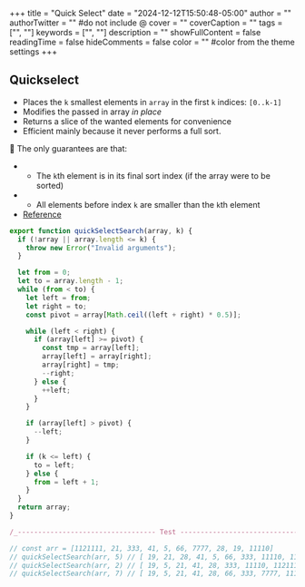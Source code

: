 +++
title = "Quick Select"
date = "2024-12-12T15:50:48-05:00"
author = ""
authorTwitter = "" #do not include @
cover = ""
coverCaption = ""
tags = ["", ""]
keywords = ["", ""]
description = ""
showFullContent = false
readingTime = false
hideComments = false
color = "" #color from the theme settings
+++

## Quickselect

<!--more-->

- Places the `k` smallest elements in `array` in the first `k` indices: `[0..k-1]`
- Modifies the passed in array _in place_
- Returns a slice of the wanted elements for convenience
- Efficient mainly because it never performs a full sort.

 The only guarantees are that:

- - The `k`th element is in its final sort index (if the array were to be sorted)
- - All elements before index `k` are smaller than the `k`th element
- [Reference](http://en.wikipedia.org/wiki/Quickselect)

```javascript
export function quickSelectSearch(array, k) {
  if (!array || array.length <= k) {
    throw new Error("Invalid arguments");
  }

  let from = 0;
  let to = array.length - 1;
  while (from < to) {
    let left = from;
    let right = to;
    const pivot = array[Math.ceil((left + right) * 0.5)];

    while (left < right) {
      if (array[left] >= pivot) {
        const tmp = array[left];
        array[left] = array[right];
        array[right] = tmp;
        --right;
      } else {
        ++left;
      }
    }

    if (array[left] > pivot) {
      --left;
    }

    if (k <= left) {
      to = left;
    } else {
      from = left + 1;
    }
  }
  return array;
}

/_---------------------------------- Test ----------------------------------_/;

// const arr = [1121111, 21, 333, 41, 5, 66, 7777, 28, 19, 11110]
// quickSelectSearch(arr, 5) // [ 19, 21, 28, 41, 5, 66, 333, 11110, 1121111, 7777 ]
// quickSelectSearch(arr, 2) // [ 19, 5, 21, 41, 28, 333, 11110, 1121111, 7777, 66 ]
// quickSelectSearch(arr, 7) // [ 19, 5, 21, 41, 28, 66, 333, 7777, 11110, 1121111 ]
```
